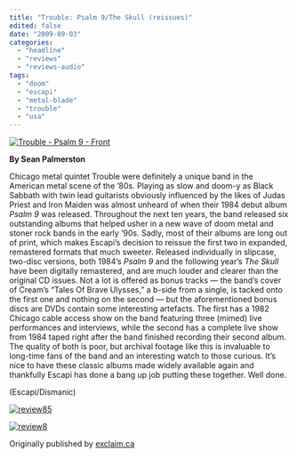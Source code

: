 ```yaml
---
title: "Trouble: Psalm 9/The Skull (reissues)"
edited: false
date: "2009-09-03"
categories:
  - "headline"
  - "reviews"
  - "reviews-audio"
tags:
  - "doom"
  - "escapi"
  - "metal-blade"
  - "trouble"
  - "usa"
---
```


[![Trouble - Psalm 9 - Front](http://www.hellbound.ca/wp-content/uploads/2009/09/Trouble-Psalm-9-Front-299x300.jpg "Trouble - Psalm 9 - Front")](http://www.hellbound.ca/wp-content/uploads/2009/09/Trouble-Psalm-9-Front.jpg)

**By Sean Palmerston**

Chicago metal quintet Trouble were definitely a unique band in the American metal scene of the ’80s. Playing as slow and doom-y as Black Sabbath with twin lead guitarists obviously influenced by the likes of Judas Priest and Iron Maiden was almost unheard of when their 1984 debut album _Psalm 9_ was released. Throughout the next ten years, the band released six outstanding albums that helped usher in a new wave of doom metal and stoner rock bands in the early ’90s. Sadly, most of their albums are long out of print, which makes Escapi’s decision to reissue the first two in expanded, remastered formats that much sweeter. Released individually in slipcase, two-disc versions, both 1984’s _Psalm 9_ and the following year’s _The Skull_ have been digitally remastered, and are much louder and clearer than the original CD issues. Not a lot is offered as bonus tracks — the band’s cover of Cream’s “Tales Of Brave Ulysses,” a b-side from a single, is tacked onto the first one and nothing on the second — but the aforementioned bonus discs are DVDs contain some interesting artefacts. The first has a 1982 Chicago cable access show on the band featuring three (mimed) live performances and interviews, while the second has a complete live show from 1984 taped right after the band finished recording their second album. The quality of both is poor, but archival footage like this is invaluable to long-time fans of the band and an interesting watch to those curious. It’s nice to have these classic albums made widely available again and thankfully Escapi has done a bang up job putting these together. Well done.

(Escapi/Dismanic)

[![review85](http://www.hellbound.ca/wp-content/uploads/2009/08/review851.png "review85")](http://www.hellbound.ca/wp-content/uploads/2009/08/review851.png)

[![review8](http://www.hellbound.ca/wp-content/uploads/2009/07/review8.png "review8")](http://www.hellbound.ca/wp-content/uploads/2009/07/review8.png)

Originally published by [exclaim.ca](http://www.exclaim.ca)
